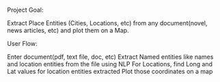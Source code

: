 Project Goal:

Extract Place Entities (Cities, Locations, etc) from any document(novel, news articles, etc) and plot them on a Map.


User Flow:

Enter document(pdf, text file, doc, etc)
Extract Named entities like names and location entities from the file using NLP
For Locations, find Long and Lat values for location entities extracted
Plot those coordinates on a map
